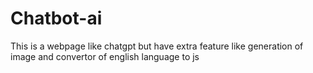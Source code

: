 # Chatbot-ai
This is a webpage like chatgpt but have extra feature like generation of image and convertor of english language to js
